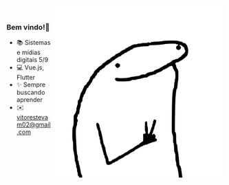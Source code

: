 
<img align="right" src="./image/image.svg" width="400"/>
<br/>

### Bem vindo!👻 

- 📚 Sistemas e mídias digitais 5/9
- 💻 Vue.js, Flutter
- ✨ Sempre buscando aprender 
- ✉️ vitorestevam02@gmail.com
